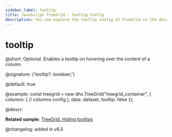 ```yaml
---
sidebar_label: tooltip
title: JavaScript TreeGrid - tooltip Config 
description: You can explore the tooltip config of TreeGrid in the documentation of the DHTMLX JavaScript UI library. Browse developer guides and API reference, try out code examples and live demos, and download a free 30-day evaluation version of DHTMLX Suite.
---
```


# tooltip

@short: Optional. Enables a tooltip on hovering over the content of a column

@signature: {'tooltip?: boolean;'}

@default: true

@example:
const treegrid = new dhx.TreeGrid("treegrid_container", {
	columns: [
		// columns config
	],
	data: dataset,
	tooltip: false
});

@descr:

**Related sample**: [TreeGrid. Hiding tooltips](https://snippet.dhtmlx.com/jaib6ovf)

@changelog: added in v6.5

[comment]: # (@related: treegrid/initialization.md#initialize-treegrid treegrid/configuration.md#tooltip)
